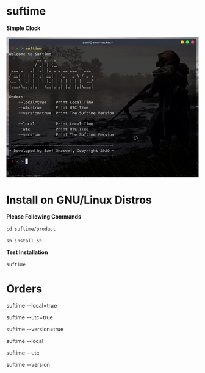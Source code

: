 # suftime
<strong>Simple Clock</strong>

<img
src="suftime/image/picture-of-suftime.png"
raw=true
alt="suftime | Simple Clock | GNU/Linux Distros"
style="margin-right: 10px;"
/>

# Install on GNU/Linux Distros 
<b>Please Following Commands</b>

`cd suftime/product`

`sh install.sh`

<b>Test Installation</b>

`suftime`

# Orders

<p>suftime --local=true</p>
<p>suftime --utc=true</p>
<p>suftime --version=true</p>

<p>suftime --local</p>
<p>suftime --utc</p>
<p>suftime --version</p>
